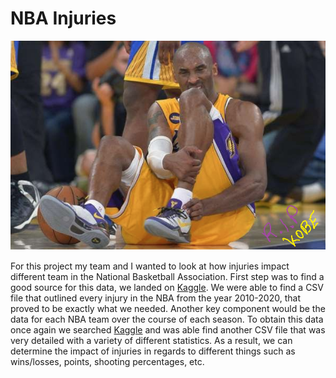 # NBA Injuries
![kobe.png](Images/kobe.png)

For this project my team and I wanted to look at how injuries impact different team in the National Basketball Association. First step was to find a good source for this data, we landed on [Kaggle](https://www.kaggle.com/). We were able to find a CSV file that outlined every injury in the NBA from the year 2010-2020, that proved to be exactly what we needed. 
Another key component would be the data for each NBA team over the course of each season. To obtain this data once again we searched [Kaggle](https://www.kaggle.com/) and was able find another CSV file that was very detailed with a variety of different statistics. As a result, we can determine the impact of injuries in regards to different things such as wins/losses, points, shooting percentages, etc.


